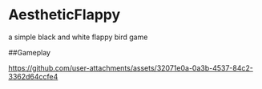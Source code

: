 # AestheticFlappy
a simple black and white flappy bird game

##Gameplay



https://github.com/user-attachments/assets/32071e0a-0a3b-4537-84c2-3362d64ccfe4


